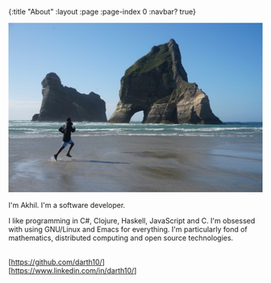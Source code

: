 {:title "About"
 :layout :page
 :page-index 0
 :navbar? true}

<img src="about/me.jpg" class="center-block photo"/>
<br>

I'm Akhil. I'm a software developer.

I like programming in C#, Clojure, Haskell, JavaScript and C.
I'm obsessed with using GNU/Linux and Emacs for everything.
I'm particularly fond of mathematics, distributed computing and open source technologies.

<br>

<div>
[<a href="https://github.com/darth10/" target="_blank">https://github.com/darth10/</a>]
</div>
<div>
[<a href="https://www.linkedin.com/in/darth10/" target="_blank">https://www.linkedin.com/in/darth10/</a>]
</div>
